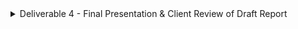 <details><summary>Deliverable 4 - Final Presentation & Client Review of Draft Report</summary>
<p>

This is a draft of your final report that has been reviewed by your client. It includes all visualizations, results, data, and code up to this point, along with proper documentation on how to reproduce your results, compile and use your codebase, and navigate your dataset. 

1. Make sure all if not majority of the tasks were completed from Deliverable 3 
2. Review Draft Report with client and collect feedback. You will have the opportunity to refine the report afterwards. 
3. Submit any new code since Deliverable 3 as a PR to your team’s branch on github. (Add your PM and TE as reviewers!)
4. Submit the draft report to the google drive and gradescope
5. Submit recording to gradescope - PMs will record the meeting and send you the link.

</p>
</details>